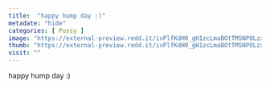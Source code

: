 ```yaml
---
title:  "happy hump day :)"
metadate: "hide"
categories: [ Pussy ]
image: "https://external-preview.redd.it/ivPlfKdH0_gH1zcLmaBOtTMSNPOLzxVKythcoiQPXZw.jpg?auto=webp&s=b19ee77f7a2c8f61f9d487dc2d1ca552ecd49e57"
thumb: "https://external-preview.redd.it/ivPlfKdH0_gH1zcLmaBOtTMSNPOLzxVKythcoiQPXZw.jpg?width=1080&crop=smart&auto=webp&s=a61c21a08946abef4db37095f1ceac4f590d47e7"
visit: ""
---
```

happy hump day :)
